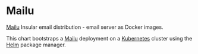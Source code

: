 # Mailu

[Mailu](https://mailu.io/) Insular email distribution - email server as Docker images.

This chart bootstraps a [Mailu](https://github.com/Mailu/Mailu) deployment on a [Kubernetes](http://kubernetes.io) cluster using the [Helm](https://helm.sh) package manager.
